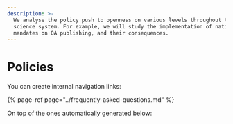 ```yaml
---
description: >-
  We analyse the policy push to openness on various levels throughout the
  science system. For example, we will study the implementation of national
  mandates on OA publishing, and their consequences.
---
```


# Policies

You can create internal navigation links:

{% page-ref page="../frequently-asked-questions.md" %}

On top of the ones automatically generated below:


